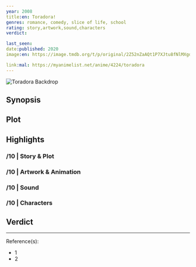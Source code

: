 ```yaml
---
year: 2008
title:en: Toradora!
genres: romance, comedy, slice of life, school
rating: story,artwork,sound,characters
verdict:

last_seen:
date:published: 2020
image:en: https://image.tmdb.org/t/p/original/2Z52nZaAQt1P7XJtu8fNlMXgdps.jpg

link:mal: https://myanimelist.net/anime/4224/toradora
---
```


![Toradora Backdrop](https://image.tmdb.org/t/p/original/82hAXKATyuldbt4PxSNnHHy2BVO.jpg)

## Synopsis

## Plot

## Highlights

### /10 | Story & Plot

### /10 | Artwork & Animation

### /10 | Sound

### /10 | Characters

## Verdict

<!-- SPOILERS -->

<!-- CLOSING -->

---
Reference(s):

- 1
- 2
